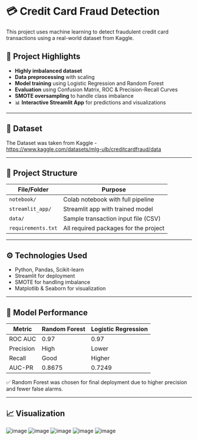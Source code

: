 # 💳 Credit Card Fraud Detection

This project uses machine learning to detect fraudulent credit card transactions using a real-world dataset from Kaggle.

## 🚀 Project Highlights

- **Highly imbalanced dataset**
- **Data preprocessing** with scaling
- **Model training** using Logistic Regression and Random Forest
- **Evaluation** using Confusion Matrix, ROC & Precision-Recall Curves
- **SMOTE oversampling** to handle class imbalance
- 📊 **Interactive Streamlit App** for predictions and visualizations

---

## 📎 Dataset
The Dataset was taken from Kaggle - https://www.kaggle.com/datasets/mlg-ulb/creditcardfraud/data

---

## 📁 Project Structure

| File/Folder         | Purpose                                     |
|---------------------|---------------------------------------------|
| `notebook/`         | Colab notebook with full pipeline         |
| `streamlit_app/`    | Streamlit app with trained model            |
| `data/`             | Sample transaction input file (CSV)         |
| `requirements.txt`  | All required packages for the project       |

---

## ⚙️ Technologies Used

- Python, Pandas, Scikit-learn
- Streamlit for deployment
- SMOTE for handling imbalance
- Matplotlib & Seaborn for visualization

---

## 🧪 Model Performance

| Metric        | Random Forest | Logistic Regression |
|---------------|---------------|---------------------|
| ROC AUC       | 0.97          | 0.97                |
| Precision     | High          | Lower               |
| Recall        | Good          | Higher              |
| AUC-PR        | 0.8675        | 0.7249              |

✅ Random Forest was chosen for final deployment due to higher precision and fewer false alarms.

---

## 📈 Visualization 
![image](https://github.com/user-attachments/assets/3e798623-38dc-4a50-bf45-7b4512c9d338)
![image](https://github.com/user-attachments/assets/e6b06573-e758-42b1-9949-71c561a74a5d)
![image](https://github.com/user-attachments/assets/33643b37-f40d-46d9-8319-0a36691e769b)
![image](https://github.com/user-attachments/assets/74935d71-d18b-4380-94c6-018e0b534b98)
![image](https://github.com/user-attachments/assets/27dc4827-1e77-4e98-81fb-217469228be9)



